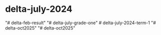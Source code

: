 # delta-july-2024
"# delta-feb-result" 
"# delta-july-grade-one" 
#   d e l t a - j u l y - 2 0 2 4 - t e r m - 1  
 "# delta-oct2025" 
"# delta-oct2025" 
